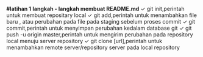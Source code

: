 **#latihan 1**
**langkah - langkah membuat README.md**
✓ git init,perintah untuk membuat repositary local
✓ git add,perintah untuk menambahkan file baru , atau perubahan pada file pada staging sebelum proses commit
✓ git commit,perintah untuk menyimpan perubahan kedalam database git 
✓ git push -u origin master,perintah untuk mengirim perubahan pada repository local menuju server repository
✓ git clone [url],perintah untuk menambahkan remote server/repository server pada local repository
